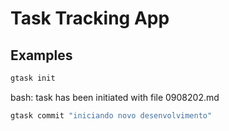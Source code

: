 # Task Tracking App

## Examples

``` bash
gtask init
```

bash: task has been initiated with file 0908202.md

``` bash
gtask commit "iniciando novo desenvolvimento"
```